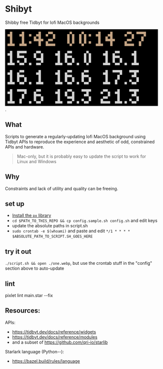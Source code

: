 # Shibyt 

Shibby free Tidbyt for lofi MacOS backgrounds 

![sample of the desktop background](./sample.webp).

## What

Scripts to generate a regularly-updating lofi MacOS background 
using Tidbyt APIs to reproduce the experience and aesthetic
of odd, constrained APIs and hardware.

> Mac-only, but it is probably easy to update the script to work for Linux and Windows

## Why

Constraints and lack of utility and quality can be freeing.

## set up

- [Install the `px` library](https://tidbyt.dev/docs/build/installing-pixlet)
- `cd $PATH_TO_THIS_REPO && cp config.sample.sh config.sh` and edit keys
- update the absolute paths in script.sh
- `sudo crontab -e $(whoami)` and paste and edit `*/1 * * * * $ABSOLUTE_PATH_TO_SCRIPT.SH_GOES_HERE`

## try it out

`./script.sh && open ./one.webp`, but use the crontab stuff in the "config" section above to auto-update

## lint

pixlet lint main.star --fix

## Resources:

APIs:
- https://tidbyt.dev/docs/reference/widgets
- https://tidbyt.dev/docs/reference/modules
- and a subset of https://github.com/qri-io/starlib

Starlark language (Python--):
- https://bazel.build/rules/language

